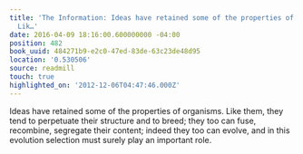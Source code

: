 ```yaml
---
title: 'The Information: Ideas have retained some of the properties of organisms.
  Lik…'
date: 2016-04-09 18:16:00.600000000 -04:00
position: 482
book_uuid: 484271b9-e2c0-47ed-83de-63c23de48d95
location: '0.530506'
source: readmill
touch: true
highlighted_on: '2012-12-06T04:47:46.000Z'
---
```


Ideas have retained some of the properties of organisms. Like them, they tend to perpetuate their structure and to breed; they too can fuse, recombine, segregate their content; indeed they too can evolve, and in this evolution selection must surely play an important role.